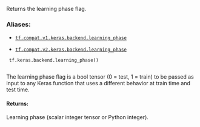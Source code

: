 Returns the learning phase flag.



### Aliases:

- [ `tf.compat.v1.keras.backend.learning_phase` ](/api_docs/python/tf/keras/backend/learning_phase)

- [ `tf.compat.v2.keras.backend.learning_phase` ](/api_docs/python/tf/keras/backend/learning_phase)



```
 tf.keras.backend.learning_phase()
 
```

The learning phase flag is a bool tensor (0 = test, 1 = train)
to be passed as input to any Keras function
that uses a different behavior at train time and test time.



#### Returns:
Learning phase (scalar integer tensor or Python integer).

